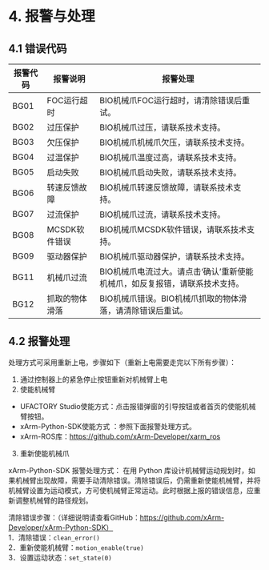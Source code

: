 # 4. 报警与处理

## 4.1 错误代码

| 报警代码 | 报警说明      | 报警处理                                     |
| ---- | --------- | ---------------------------------------- |
| BG01 | FOC运行超时   | BIO机械爪FOC运行超时，请清除错误后重试。                  |
| BG02 | 过压保护      | BIO机械爪过压，请联系技术支持。                        |
| BG03 | 欠压保护      | BIO机械爪机械爪欠压，请联系技术支持。                     |
| BG04 | 过温保护      | BIO机械爪温度过高，请联系技术支持。                      |
| BG05 | 启动失败      | BIO机械爪启动失败，请联系技术支持。                      |
| BG06 | 转速反馈故障    | BIO机械爪转速反馈故障，请联系技术支持。                    |
| BG07 | 过流保护      | BIO机械爪过流，请联系技术支持。                        |
| BG08 | MCSDK软件错误 | BIO机械爪MCSDK软件错误，请联系技术支持。                 |
| BG09 | 驱动器保护     | BIO机械爪驱动器保护，请联系技术支持。                     |
| BG11 | 机械爪过流     | BIO机械爪电流过大。请点击‘确认’重新使能机械爪，如反复报错，请联系技术支持。 |
| BG12 | 抓取的物体滑落   | BIO机械爪错误。BIO机械爪抓取的物体滑落，请清除错误后重试。         |


## 4.2 报警处理
处理方式可采用重新上电，步骤如下（重新上电需要走完以下所有步骤）：
1. 通过控制器上的紧急停止按钮重新对机械臂上电 
2. 使能机械臂 
* UFACTORY Studio使能方式：点击报错弹窗的引导按钮或者首页的使能机械臂按钮。 
* xArm-Python-SDK使能方式 ：参照下面报警处理方式。 
* xArm-ROS库：https://github.com/xArm-Developer/xarm_ros 
3. 重新使能机械爪 


xArm-Python-SDK 报警处理方式： 
在用 Python 库设计机械臂运动规划时，如果机械臂出现故障，需要手动清除错误。清除错误后，仍需重新使能机械臂，并将机械臂设置为运动模式，方可使机械臂正常运动。此时根据上报的错误信息，应重新调整机械臂的路径规划。  

清除错误步骤：（详细说明请查看GitHub：https://github.com/xArm-Developer/xArm-Python-SDK）   
1．清除错误：`clean_error()`  
2．重新使能机械臂：`motion_enable(true)`  
3．设置运动状态：`set_state(0)`
